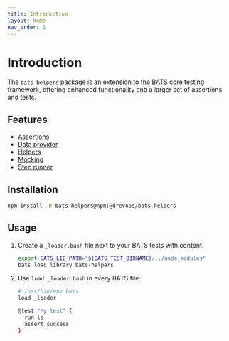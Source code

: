 ```yaml
---
title: Introduction
layout: home
nav_order: 1
---
```


# Introduction

The `bats-helpers` package is an extension to the [BATS](ttps://github.com/bats-core/bats-core)
core testing framework, offering enhanced functionality and a larger set of
assertions and tests.

## Features

- [Assertions](assertions)
- [Data provider](data-provider)
- [Helpers](helpers)
- [Mocking](mocking)
- [Step runner](step-runner)


## Installation

```bash
npm install -D bats-helpers@npm:@drevops/bats-helpers
```

## Usage

1. Create a `_loader.bash` file next to your BATS tests with content:

   ```bash
   export BATS_LIB_PATH="${BATS_TEST_DIRNAME}/../node_modules"
   bats_load_library bats-helpers
   ```

2. Use `load _loader.bash` in every BATS file:

   ```bash
   #!/usr/bin/env bats
   load _loader

   @test "My test" {
     run ls
     assert_success
   }
   ```
